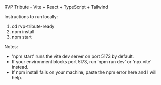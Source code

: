 RVP Tribute - Vite + React + TypeScript + Tailwind


Instructions to run locally:

1) cd rvp-tribute-ready
2) npm install
3) npm start

Notes:
- 'npm start' runs the vite dev server on port 5173 by default.
- If your environment blocks port 5173, run 'npm run dev' or 'npx vite' instead.
- If npm install fails on your machine, paste the npm error here and I will help.
